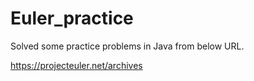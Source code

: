 # Euler_practice

Solved some practice problems in Java from below URL.

https://projecteuler.net/archives
